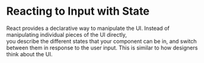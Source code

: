 #  Reacting to Input with State

React provides a declarative way to manipulate the UI. 
Instead of manipulating individual pieces of the UI directly,  
 you describe the different states that your component can be in,
and switch between them in response to the user input.
This is similar to how designers think about the UI.

